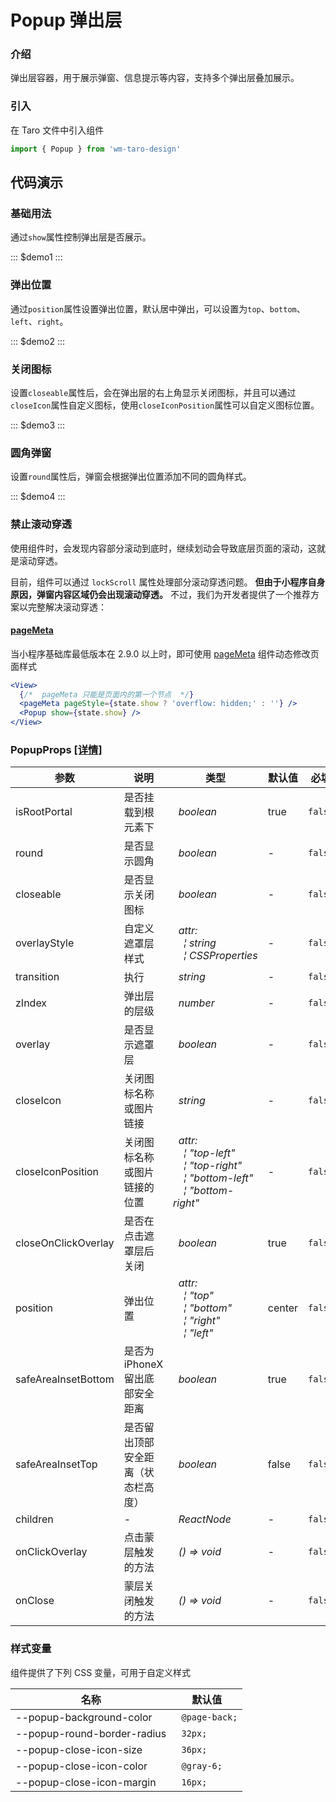 # Popup 弹出层

### 介绍

弹出层容器，用于展示弹窗、信息提示等内容，支持多个弹出层叠加展示。

### 引入

在 Taro 文件中引入组件

```js
import { Popup } from 'wm-taro-design'
```

## 代码演示

### 基础用法

通过`show`属性控制弹出层是否展示。

::: $demo1 :::

### 弹出位置

通过`position`属性设置弹出位置，默认居中弹出，可以设置为`top`、`bottom`、`left`、`right`。

::: $demo2 :::

### 关闭图标

设置`closeable`属性后，会在弹出层的右上角显示关闭图标，并且可以通过`closeIcon`属性自定义图标，使用`closeIconPosition`属性可以自定义图标位置。

::: $demo3 :::

### 圆角弹窗

设置`round`属性后，弹窗会根据弹出位置添加不同的圆角样式。

::: $demo4 :::

### 禁止滚动穿透

使用组件时，会发现内容部分滚动到底时，继续划动会导致底层页面的滚动，这就是滚动穿透。

目前，组件可以通过 `lockScroll` 属性处理部分滚动穿透问题。 **但由于小程序自身原因，弹窗内容区域仍会出现滚动穿透。** 不过，我们为开发者提供了一个推荐方案以完整解决滚动穿透：

#### [pageMeta](https://developers.weixin.qq.com/miniprogram/dev/component/pageMeta.html)

当小程序基础库最低版本在 2.9.0 以上时，即可使用 [pageMeta](https://developers.weixin.qq.com/miniprogram/dev/component/pageMeta.html) 组件动态修改页面样式

```jsx
<View>
  {/*  pageMeta 只能是页面内的第一个节点  */}
  <pageMeta pageStyle={state.show ? 'overflow: hidden;' : ''} />
  <Popup show={state.show} />
</View>
```

### PopupProps [[详情]](https://codeup.aliyun.com/5f855dfb1858a17210466fd0/wuhang-meimeng-development/wm-taro-template/tree/master/modules/wm-taro-design/types/popup.d.ts)

| 参数                | 说明                               | 类型                                                                                                                                                                                                                                                 | 默认值 | 必填    |
| ------------------- | ---------------------------------- | ---------------------------------------------------------------------------------------------------------------------------------------------------------------------------------------------------------------------------------------------------- | ------ | ------- |
| isRootPortal        | 是否挂载到根元素下                 | _&nbsp;&nbsp;boolean<br/>_                                                                                                                                                                                                                           | true   | `false` |
| round               | 是否显示圆角                       | _&nbsp;&nbsp;boolean<br/>_                                                                                                                                                                                                                           | -      | `false` |
| closeable           | 是否显示关闭图标                   | _&nbsp;&nbsp;boolean<br/>_                                                                                                                                                                                                                           | -      | `false` |
| overlayStyle        | 自定义遮罩层样式                   | _&nbsp;&nbsp;attr:<br/>&nbsp;&nbsp;&nbsp;&nbsp;&brvbar;&nbsp;string<br/>&nbsp;&nbsp;&nbsp;&nbsp;&brvbar;&nbsp;CSSProperties<br/>_                                                                                                                    | -      | `false` |
| transition          | 执行                               | _&nbsp;&nbsp;string<br/>_                                                                                                                                                                                                                            | -      | `false` |
| zIndex              | 弹出层的层级                       | _&nbsp;&nbsp;number<br/>_                                                                                                                                                                                                                            | -      | `false` |
| overlay             | 是否显示遮罩层                     | _&nbsp;&nbsp;boolean<br/>_                                                                                                                                                                                                                           | -      | `false` |
| closeIcon           | 关闭图标名称或图片链接             | _&nbsp;&nbsp;string<br/>_                                                                                                                                                                                                                            | -      | `false` |
| closeIconPosition   | 关闭图标名称或图片链接的位置       | _&nbsp;&nbsp;attr:<br/>&nbsp;&nbsp;&nbsp;&nbsp;&brvbar;&nbsp;"top-left"<br/>&nbsp;&nbsp;&nbsp;&nbsp;&brvbar;&nbsp;"top-right"<br/>&nbsp;&nbsp;&nbsp;&nbsp;&brvbar;&nbsp;"bottom-left"<br/>&nbsp;&nbsp;&nbsp;&nbsp;&brvbar;&nbsp;"bottom-right"<br/>_ | -      | `false` |
| closeOnClickOverlay | 是否在点击遮罩层后关闭             | _&nbsp;&nbsp;boolean<br/>_                                                                                                                                                                                                                           | true   | `false` |
| position            | 弹出位置                           | _&nbsp;&nbsp;attr:<br/>&nbsp;&nbsp;&nbsp;&nbsp;&brvbar;&nbsp;"top"<br/>&nbsp;&nbsp;&nbsp;&nbsp;&brvbar;&nbsp;"bottom"<br/>&nbsp;&nbsp;&nbsp;&nbsp;&brvbar;&nbsp;"right"<br/>&nbsp;&nbsp;&nbsp;&nbsp;&brvbar;&nbsp;"left"<br/>_                       | center | `false` |
| safeAreaInsetBottom | 是否为 iPhoneX 留出底部安全距离    | _&nbsp;&nbsp;boolean<br/>_                                                                                                                                                                                                                           | true   | `false` |
| safeAreaInsetTop    | 是否留出顶部安全距离（状态栏高度） | _&nbsp;&nbsp;boolean<br/>_                                                                                                                                                                                                                           | false  | `false` |
| children            | -                                  | _&nbsp;&nbsp;ReactNode<br/>_                                                                                                                                                                                                                         | -      | `false` |
| onClickOverlay      | 点击蒙层触发的方法                 | _&nbsp;&nbsp;()&nbsp;=>&nbsp;void<br/>_                                                                                                                                                                                                              | -      | `false` |
| onClose             | 蒙层关闭触发的方法                 | _&nbsp;&nbsp;()&nbsp;=>&nbsp;void<br/>_                                                                                                                                                                                                              | -      | `false` |

### 样式变量

组件提供了下列 CSS 变量，可用于自定义样式

| 名称                        | 默认值         |
| --------------------------- | -------------- |
| --popup-background-color    | ` @page-back;` |
| --popup-round-border-radius | ` 32px;`       |
| --popup-close-icon-size     | ` 36px;`       |
| --popup-close-icon-color    | ` @gray-6;`    |
| --popup-close-icon-margin   | ` 16px;`       |
